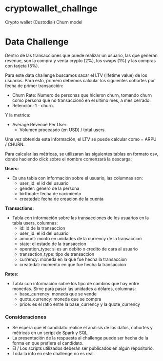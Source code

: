 # cryptowallet_challnge
Crypto wallet (Custodial) Churn model

# Data Challenge

Dentro de las transacciones que puede realizar un usuario, las que generan revenue, son la compra y venta crypto (2%), los swaps (1%) y las compras con tarjeta (5%). 

Para este data challenge buscamos sacar el LTV (lifetime value) de los usuarios. Para esto, primero debemos calcular los siguientes cohortes por fecha de primer transacción: 

- Churn Rate: Numero de personas que hicieron churn, tomando churn como persona que no transaccionó en el ultimo mes, a mes cerrado.
- Retención:  1 - churn.

Y la metrica:

- Average Revenue Per User:
    - Volumen proceasdo (en USD) / total users.
    

Una vez obtenida esta información, el LTV se puede calcular como = ARPU / CHURN. 

Para calcular las métricas, se utilizaran las siguientes tablas en formato csv, donde haciendo click sobre el nombre comenzará la descarga:

**Users:**

- Es una tabla con información sobre el usuario, las columnas son:
    - user_id: el id del usuario
    - gender: genero de la persona
    - birthdate: fecha de nacimiento
    - createdat: fecha de creacion de la cuenta

**Transactions:** 

- Tabla con información sobre las transacciones de los usuarios en la tabla users, columnas:
    - id: id de la transaccion
    - user_id: el id del usuario
    - amount: monto en unidades de la currency de la transaccion
    - state: el estado de la transaccion
    - operation_type: si es un debito o credito de cara al usuario
    - transaction_type: tipo de transaccion
    - currency: moneda en la que fue hecha la transaccion
    - createdat: momento en que fue hecha la transaccion

**Rates:**

- Tabla con información sobre los tipo de cambios que hay entre monedas. Sirve para pasar las unidades a dólares, columnas:
    - base_currency: moneda que se vende
    - quote_currency: moneda que se compra
    - price: es el ratio entre la base_currency y la quote_currency

### Consideraciones

- Se espera que el candidato realice el análisis de los datos, cohortes y métricas en un script de Spark y SQL.
- La presentación de la respuesta al challenge puede ser hecha de la forma en que prefiera el candidato.
- El / Los scripts utilizados deberán ser publicados en algún repositorio.
- Toda la info en este challenge no es real.